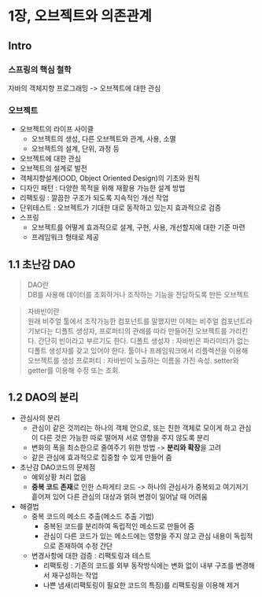 # 1장, 오브젝트와 의존관계

## Intro

### 스프링의 핵심 철학

자바의 객체지향 프로그래밍 -> 오브젝트에 대한 관심

### 오브젝트

- 오브젝트의 라이프 사이클
    - 오브젝트의 생성, 다른 오브젝트와 관계, 사용, 소멸
    - 오브젝트의 설계, 단위, 과정 등
- 오브젝트에 대한 관심
- 오브젝트의 설계로 발전
- 객체지향설계(OOD, Object Oriented Design)의 기초와 원칙
- 디자인 패턴 : 다양한 목적을 위해 재활용 가능한 설계 방법
- 리팩토링 : 깔끔한 구조가 되도록 지속적인 개선 작업
- 단위테스트 : 오브젝트가 기대한 대로 동작하고 있는지 효과적으로 검증
- 스프링
    - 오브젝트를 어떻게 효과적으로 설계, 구현, 사용, 개선할지에 대한 기준 마련
    - 프레임워크 형태로 제공

## 1.1 초난감 DAO

> DAO란</br>
> DB를 사용해 데이터를 조회하거나 조작하는 기능을 전담하도록 만든 오브젝트


> 자바빈이란</br>
> 원래 비주얼 툴에서 조작가능한 컴포넌트를 말했지만 이제는 비주얼 컴포넌트라기보다는 디폴트 생성자, 프로퍼티의 관례를 따라 만들어진 오브젝트를 가리킨다.
> 간단히 빈이라고 부르기도 한다.
> 디폴트 생성자 : 자바빈은 파라미터가 없는 디폴트 생성자를 갖고 있어야 한다. 툴이나 프레임워크에서 리플렉션을 이용해 오브젝트를 생성
> 프로퍼티 : 자바빈이 노출하는 이름을 가진 속성. setter와 getter를 이용해 수정 또는 조회.


## 1.2 DAO의 분리

- 관심사의 분리
    - 관심이 같은 것끼리는 하나의 객체 안으로, 또는 친한 객체로 모이게 하고 관심이 다른 것은 가능한 따로 떨어져 서로 영향을 주지 않도록 분리
    - 변화의 폭을 최소한으로 줄여주기 위한 방법 -> **분리와 확장**을 고려
    - 같은 관심에 효과적으로 집중할 수 있게 만들어 줌
- 초난감 DAO코드의 문제점
    - 예외상황 처리 없음
    - **중복 코드 존재**로 인한 스파게티 코드 -> 하나의 관심사가 중복되고 여기저기 흩어져 있어 다른 관심의 대상과 얽혀 변경이 일어날 때 어려움
- 해결법
    - 중복 코드의 메소드 추출(메소드 추출 기법)
        - 중복된 코드를 분리하여 독립적인 메소드로 만들어 줌
        - 관심이 다른 코드가 있는 메소드에는 영향을 주지 않고 관심 내용이 독립적으로 존재하여 수정 간단
    - 변경사항에 대한 검증 : 리팩토링과 테스트
        - 리팩토링 : 기존의 코드를 외부 동작방식에는 변화 없이 내부 구조를 변경해서 재구성하는 작업
        - 나쁜 냄새(리팩토링이 필요한 코드의 특징)를 리팩토링을 이용해 제거
